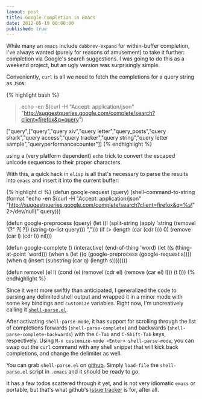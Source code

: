 ```yaml
---
layout: post
title: Google Completion in Emacs
date: 2012-05-19 00:00:00
published: true
---
```


While many an `emacs` include `dabbrev-expand` for within-buffer
completion, I've always wanted (purely for reasons of amusement) to
take it further: completion via Google's search suggestions.  I was
going to do this as a weekend project, but an ugly version was
surprisingly simple.

Conveniently, `curl` is all we need to fetch the completions for a
query string as `JSON`:

{% highlight bash %}
> echo -en $(curl -H "Accept: application/json" \
  "http://suggestqueries.google.com/complete/search?client=firefox&q=query")

["query",["query","query xiv","query letter","query_posts","query shark","query access","query tracker","query string","query letter sample","queryperformancecounter"]]
{% endhighlight %}

using a (very platform dependent) `echo` trick to convert the escaped
unicode sequences to their proper characters.

With this, a quick hack in `elisp` is all that's necessary to parse
the results into `emacs` and insert it into the current buffer:

{% highlight cl %}
(defun google-request (query)
 (shell-command-to-string 
  (format
   "echo -en $(curl -H \"Accept: application/json\" \"http://suggestqueries.google.com/complete/search?client=firefox&q=%s\" 2>/dev/null)"
   query)))

(defun google-preprocess (query)
 (let ((l (split-string 
	   (apply 'string 
		  (removel 
		   '(?\" ?\[ ?\])
		   (string-to-list query)))
	   ",")))
  (if (> (length (car (cdr l))) 0)
    (remove (car l) (cdr l))
   nil)))
   
(defun google-complete ()
 (interactive)
 (end-of-thing 'word)
 (let ((s (thing-at-point 'word)))
  (when s
   (let ((q (google-preprocess (google-request s))))
    (when q
     (insert (substring
	       (car q)
	       (length s))))))))
		   
(defun removel (el l)
 (cond (el (removel (cdr el) (remove (car el) l)))
       (t l)))
{% endhighlight %}

Since it went more swiftly than anticipated, I generalized the code to
parsing any delimited shell output and wrapped it in a minor mode with
some key bindings and `customize` variables.  Right now, I'm
uncreatively calling it [`shell-parse.el`][3].

After activating `shell-parse-mode`, it has support for scrolling
through the list of completions forwards (`shell-parse-complete`) and
backwards (`shell-parse-complete-backwards`) with the `C-Tab` and
`C-Shift-Tab` keys, respectively.  Using `M-x customize-mode <Enter>
shell-parse-mode`, you can swap out the `curl` command with any shell
snippet that will kick back completions, and change the delimiter as
well.

You can grab `shell-parse.el` on [github][1].  Simply `load-file` the
`shell-parse.el` script in `.emacs` and it should be ready to go.

It has a few todos scattered through it yet, and is not very idiomatic
`emacs` or portable, but that's what github's [issue tracker][2] is
for, after all.

[1]: https://github.com/malloc47/shell-parse.el
[2]: https://github.com/malloc47/shell-parse.el/issues
[3]: https://github.com/malloc47/shell-parse.el/blob/master/shell-parse.el
